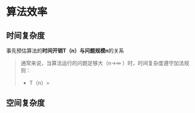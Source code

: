 

# 算法效率
## 时间复杂度
事先预估算法的**时间开销T（n）**与**问题规模n**的关系
>通常来说，当算法运行的问题足够大（n→$\infty$ ）时，时间复杂度遵守加法规则：
>- T（n）=
## 空间复杂度

<!--stackedit_data:
eyJoaXN0b3J5IjpbLTM5MTMxNjk3MCwtOTg2MDUxODIxXX0=
-->